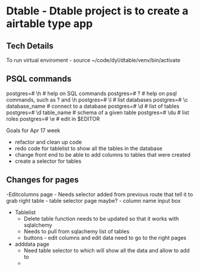 # Dtable - Dtable project is to create a airtable type app




Tech Details
------------
To run virtual enviroment - source ~/code/dyl/dtable/venv/bin/activate



PSQL commands
-------------
postgres=# \h                 # help on SQL commands
postgres=# \?                 # help on psql commands, such as \? and \h
postgres=# \l                 # list databases
postgres=# \c database_name   # connect to a database
postgres=# \d                 # list of tables
postgres=# \d table_name      # schema of a given table
postgres=# \du                # list roles
postgres=# \e                 # edit in $EDITOR



Goals for Apr 17 week
- refactor and clean up code
- redo code for tablelist to show all the tables in the database
- change front end to be able to add columns to tables that were created
- create a selector for tables




Changes for pages
------------------

-Editcolumns page
    - Needs selector added from previous route that tell it to grab right table
    - table selector page maybe?
    - column name input box

- Tablelist
    - Delete table function needs to be updated so that it works with sqlalchemy
    - Needs to pull from sqlachemy list of tables
    - buttons - edit columns and edit data need to go to the right pages
- adddata page
    - Need table selector to which will show all the data and allow to add to
    -